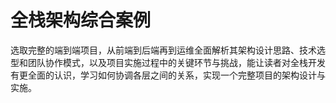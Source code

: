 # 全栈架构综合案例

选取完整的端到端项目，从前端到后端再到运维全面解析其架构设计思路、技术选型和团队协作模式，以及项目实施过程中的关键环节与挑战，能让读者对全栈开发有更全面的认识，学习如何协调各层之间的关系，实现一个完整项目的架构设计与实施。

